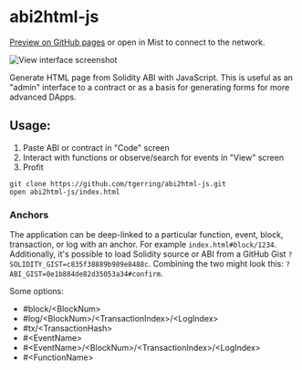 # abi2html-js

[Preview on GitHub pages](https://tgerring.github.io/abi2html-js/) or open in Mist to connect to the network.

![View interface screenshot](https://files.gitter.im/frozeman/jdNX/Screen-Shot-2015-12-03-at-11.13.47.png "Autogenerated interfaces")

Generate HTML page from Solidity ABI with JavaScript. This is useful as an "admin" interface to a contract or as a basis for generating forms for more advanced DApps.

## Usage:

1. Paste ABI or contract in "Code" screen
2. Interact with functions or observe/search for events in "View" screen
3. Profit

```
git clone https://github.com/tgerring/abi2html-js.git
open abi2html-js/index.html
```


### Anchors


The application can be deep-linked to a particular function, event, block, transaction, or log with an anchor. For example `index.html#block/1234`. Additionally, it's possible to load Solidity source or ABI from a GitHub Gist  `?SOLIDITY_GIST=c835f38889b989e8488c`. Combining the two might look this: `?ABI_GIST=0e1b884de82d35053a34#confirm`.

Some options:

* #block/&lt;BlockNum&gt;
* #log/&lt;BlockNum&gt;/&lt;TransactionIndex&gt;/&lt;LogIndex&gt;
* #tx/&lt;TransactionHash&gt;
* #&lt;EventName&gt;
* #&lt;EventName&gt;/&lt;BlockNum&gt;/&lt;TransactionIndex&gt;/&lt;LogIndex&gt;
* #&lt;FunctionName&gt;
